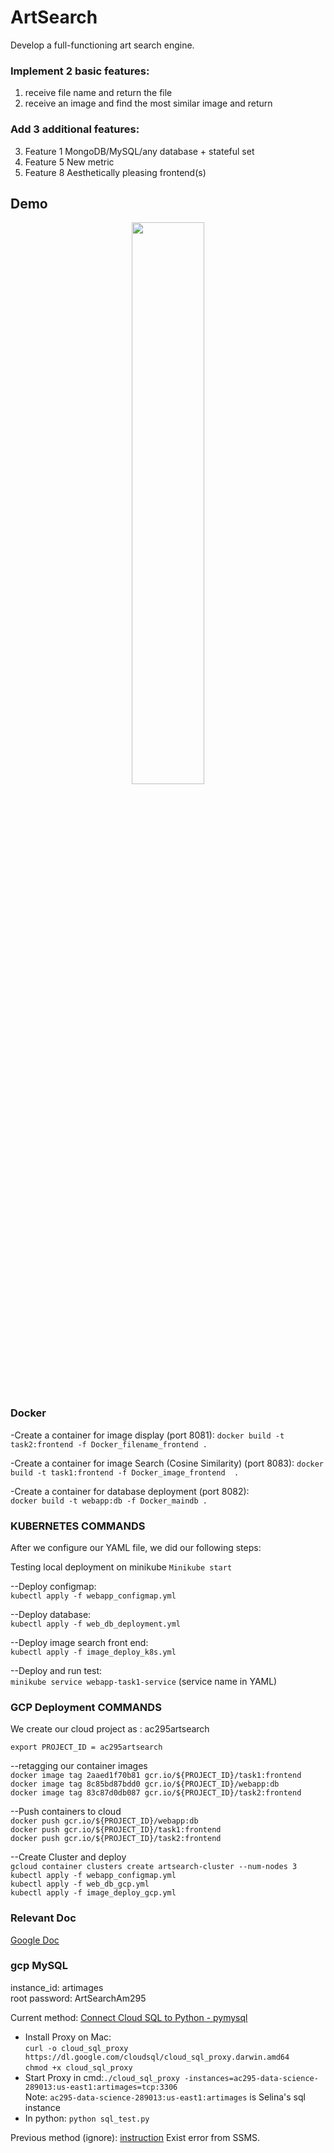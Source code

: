 # ArtSearch
Develop a full-functioning art search engine.


### Implement 2 basic features:
1) receive file name and return the file
2) receive an image and find the most similar image and return

### Add 3 additional features:
3) Feature 1 MongoDB/MySQL/any database + stateful set 
4) Feature 5 New metric 
5) Feature 8 Aesthetically pleasing frontend(s)


## Demo
<p align="center">
<img src="https://github.com/SelinaWu/ArtSearch/blob/master/web_demo.gif" width="48%" height="48%" />
</p> 

### Docker
-Create a container for image display (port 8081):
`docker build -t task2:frontend -f Docker_filename_frontend .`<br>

-Create a container for image Search (Cosine Similarity) (port 8083):
`docker build -t task1:frontend -f Docker_image_frontend  .`<br>

-Create a container for database deployment (port 8082):<br>
`docker build -t webapp:db -f Docker_maindb .`<br>

### KUBERNETES COMMANDS
After we configure our YAML file, we did our following steps: <br>

Testing local deployment on minikube
`Minikube start`

--Deploy configmap: <br>
`kubectl apply -f webapp_configmap.yml`

--Deploy database: <br>
`kubectl apply -f web_db_deployment.yml`

--Deploy image search front end: <br>
`kubectl apply -f image_deploy_k8s.yml`

--Deploy and run test: <br>
`minikube service webapp-task1-service` (service name in YAML) <br>

### GCP Deployment COMMANDS

We create our cloud project as : ac295artsearch <br>

`export PROJECT_ID = ac295artsearch` <br>

--retagging our container images <br>
`docker image tag 2aaed1f70b81 gcr.io/${PROJECT_ID}/task1:frontend` <br>
`docker image tag 8c85bd87bdd0 gcr.io/${PROJECT_ID}/webapp:db ` <br>
`docker image tag 83c87d0db087 gcr.io/${PROJECT_ID}/task2:frontend `<br>


--Push containers to cloud<br>
`docker push gcr.io/${PROJECT_ID}/webapp:db` <br>
`docker push gcr.io/${PROJECT_ID}/task1:frontend` <br>
`docker push gcr.io/${PROJECT_ID}/task2:frontend `<br>



--Create Cluster and deploy<br>
`gcloud container clusters create artsearch-cluster --num-nodes 3` <br>
`kubectl apply -f webapp_configmap.yml` <br>
`kubectl apply -f web_db_gcp.yml` <br>
`kubectl apply -f image_deploy_gcp.yml` <br>




### Relevant Doc
[Google Doc](https://docs.google.com/document/d/1wCjr7nEeb-J4IZ7t8HJxeMzG3G4R0kNWznpK6ybn7o0/edit)

### gcp MySQL 

instance_id: artimages
<br>
root password: ArtSearchAm295

Current method: 
[Connect Cloud SQL to Python - pymysql](https://cloud.google.com/sql/docs/mysql/connect-external-app#pymysql-tcp)
- Install Proxy on Mac: <br>
`curl -o cloud_sql_proxy https://dl.google.com/cloudsql/cloud_sql_proxy.darwin.amd64`<br>
`chmod +x cloud_sql_proxy`<br>
- Start Proxy in cmd:`./cloud_sql_proxy -instances=ac295-data-science-289013:us-east1:artimages=tcp:3306`<br>
Note: `ac295-data-science-289013:us-east1:artimages` is Selina's sql instance <br>
- In python: `python sql_test.py`


Previous method (ignore):
[instruction](https://cloud.google.com/sql/docs/sqlserver/quickstart)
Exist error from SSMS.

